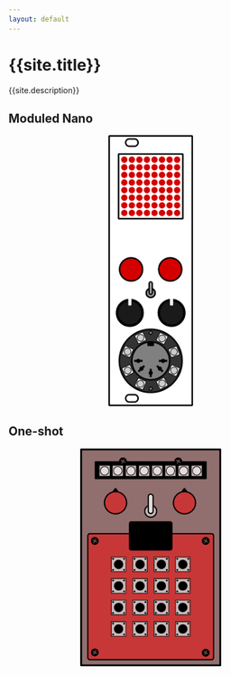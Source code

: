 ```yaml
---
layout: default
---
```

# {{site.title}}
{{site.description}}

## Moduled Nano
<p align="center"><img src="assets/img/moduled/moduled-nano-front.png" width="150"></p>

## One-shot
<p align="center"><img src="assets/img/one-shot/polycule-one-shot-front.png" width="250"></p>
